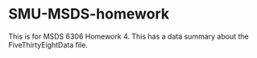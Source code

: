 # SMU-MSDS-homework

This is for MSDS 6306 Homework 4. This has a data summary about the FiveThirtyEightData file.
